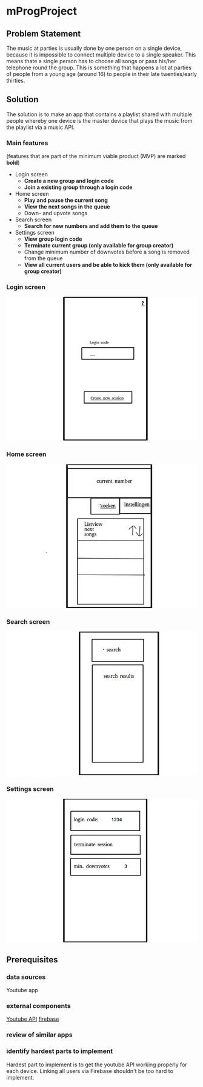 # mProgProject

## Problem Statement
The music at parties is usually done by one person on a single device, because it is impossible to connect multiple 		   device to a single speaker. This means thate a single person has to choose all songs or pass his/her telephone round the group. 
This is something that happens a lot at parties of people from a young age (around 16) to people in their late twenties/early thirties.
	
## Solution
The solution is to make an app that contains a playlist shared with multiple people whereby one device is the master device that plays the music from the playlist via a music API.

### Main features
(features that are part of the minimum viable product (MVP) are marked __bold__)
- Login screen
	- __Create a new group and login code__
	- __Join a existing group through a login code__
- Home screen
	- __Play and pause the current song__
	- __View the next songs in the queue__
	- Down- and upvote songs
- Search screen
	- __Search for new numbers and add them to the queue__
- Settings screen
	- __View group login code__
	- __Terminate current group (only available for group creator)__
	- Change minimum number of downvotes before a song is removed from the queue
	- __View all current users and be able to kick them (only available for group creator)__

### Login screen
![Login screen](/doc/Login_screen.jpg)

### Home screen
![Home screen](/doc/Group_leader_screen.jpg)

### Search screen
![Search screen](/doc/Search_screen.jpg)

### Settings screen
![Settings screen](/doc/Settings_screen.jpg)
	
## Prerequisites
### data sources
Youtube app
	
### external components
[Youtube API](https://www.youtube.com/yt/dev/api-resources/)
[firebase](https://firebase.google.com/)
	
### review of similar apps

### identify hardest parts to implement
Hardest part to implement is to get the youtube API working properly for each device. Linking all users via Firebase shouldn't be too hard to implement.
